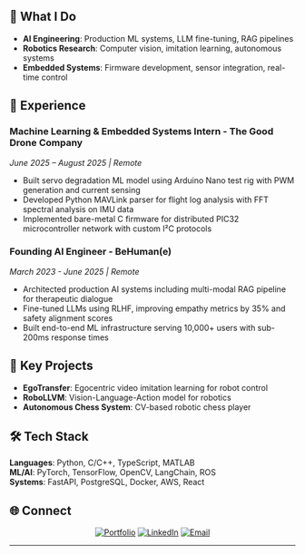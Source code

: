 ## 🚀 What I Do

- **AI Engineering**: Production ML systems, LLM fine-tuning, RAG pipelines
- **Robotics Research**: Computer vision, imitation learning, autonomous systems  
- **Embedded Systems**: Firmware development, sensor integration, real-time control

## 💼 Experience

### **Machine Learning & Embedded Systems Intern** - The Good Drone Company
*June 2025 – August 2025 | Remote*
- Built servo degradation ML model using Arduino Nano test rig with PWM generation and current sensing
- Developed Python MAVLink parser for flight log analysis with FFT spectral analysis on IMU data
- Implemented bare-metal C firmware for distributed PIC32 microcontroller network with custom I²C protocols

### **Founding AI Engineer** - BeHuman(e)
*March 2023 - June 2025 | Remote*
- Architected production AI systems including multi-modal RAG pipeline for therapeutic dialogue
- Fine-tuned LLMs using RLHF, improving empathy metrics by 35% and safety alignment scores
- Built end-to-end ML infrastructure serving 10,000+ users with sub-200ms response times

## 🔬 Key Projects

- **EgoTransfer**: Egocentric video imitation learning for robot control
- **RoboLLVM**: Vision-Language-Action model for robotics
- **Autonomous Chess System**: CV-based robotic chess player

## 🛠️ Tech Stack

**Languages**: Python, C/C++, TypeScript, MATLAB  
**ML/AI**: PyTorch, TensorFlow, OpenCV, LangChain, ROS  
**Systems**: FastAPI, PostgreSQL, Docker, AWS, React


## 🌐 Connect

<div align="center">

[![Portfolio](https://img.shields.io/badge/Portfolio-kevalshah.dev-blue?style=for-the-badge&logo=vercel)](https://kevalshah.dev)
[![LinkedIn](https://img.shields.io/badge/LinkedIn-keval--shah14-blue?style=for-the-badge&logo=linkedin)](https://linkedin.com/in/keval-shah14)
[![Email](https://img.shields.io/badge/Email-kshah57@asu.edu-red?style=for-the-badge&logo=gmail)](mailto:kshah57@asu.edu)

</div>

---

